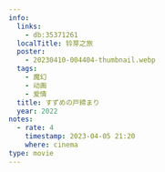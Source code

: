 ```yaml
---
info:
  links:
    - db:35371261
  localTitle: 铃芽之旅
  poster:
    - 20230410-004404-thumbnail.webp
  tags:
    - 魔幻
    - 动画
    - 爱情
  title: すずめの戸締まり
  year: 2022
notes:
  - rate: 4
    timestamp: 2023-04-05 21:20
    where: cinema
type: movie
---
```


